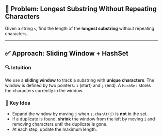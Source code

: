 ## 📌 Problem: Longest Substring Without Repeating Characters

Given a string `s`, find the length of the **longest substring** without repeating characters.

---

## ✅ Approach: Sliding Window + HashSet

### 🔍 Intuition
We use a **sliding window** to track a substring with **unique characters**. The window is defined by two pointers: `i` (start) and `j` (end). A `HashSet` stores the characters currently in the window.

### 🧠 Key Idea
- Expand the window by moving `j` when `s.charAt(j)` is **not** in the set.
- If a duplicate is found, **shrink** the window from the left by moving `i` and removing characters until the duplicate is gone.
- At each step, update the maximum length.

